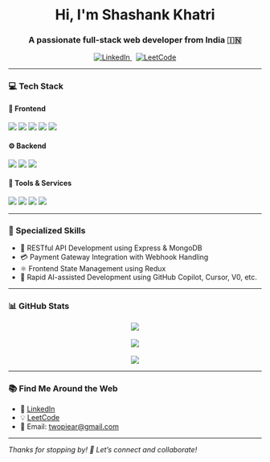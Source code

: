 <h1 align="center">Hi, I'm Shashank Khatri</h1>
<h3 align="center">A passionate full-stack web developer from India 🇮🇳</h3>

<p align="center">
  <a href="https://www.linkedin.com/in/shashank-khatri-05a218291/" target="_blank">
    <img src="https://img.shields.io/badge/LinkedIn-%230A66C2.svg?&style=for-the-badge&logo=linkedin&logoColor=white" alt="LinkedIn"/>
  </a>
  &nbsp;
  <a href="https://leetcode.com/u/AntimonyBullets/" target="_blank">
    <img src="https://img.shields.io/badge/LeetCode-%23FFA116.svg?&style=for-the-badge&logo=leetcode&logoColor=white" alt="LeetCode"/>
  </a>
</p>

---

### 💻 Tech Stack

#### 🧩 Frontend
<p>
  <img src="https://img.shields.io/badge/HTML5-%23E34F26.svg?style=flat-square&logo=html5&logoColor=white" />
  <img src="https://img.shields.io/badge/CSS3-%231572B6.svg?style=flat-square&logo=css3&logoColor=white" />
  <img src="https://img.shields.io/badge/JavaScript-%23F7DF1E.svg?style=flat-square&logo=javascript&logoColor=black" />
  <img src="https://img.shields.io/badge/React-%2361DAFB.svg?style=flat-square&logo=react&logoColor=black" />
  <img src="https://img.shields.io/badge/Redux-%23764ABC.svg?style=flat-square&logo=redux&logoColor=white" />
</p>

#### ⚙️ Backend
<p>
  <img src="https://img.shields.io/badge/Node.js-%23339933.svg?style=flat-square&logo=nodedotjs&logoColor=white" />
  <img src="https://img.shields.io/badge/Express.js-%23000000.svg?style=flat-square&logo=express&logoColor=white" />
  <img src="https://img.shields.io/badge/MongoDB-%234EA94B.svg?style=flat-square&logo=mongodb&logoColor=white" />
</p>

#### 🧪 Tools & Services
<p>
  <img src="https://img.shields.io/badge/Postman-%23FF6C37.svg?style=flat-square&logo=postman&logoColor=white" />
  <img src="https://img.shields.io/badge/Cloudinary-%233448C5.svg?style=flat-square&logo=cloudinary&logoColor=white" />
  <img src="https://img.shields.io/badge/Git-%23F05032.svg?style=flat-square&logo=git&logoColor=white" />
  <img src="https://img.shields.io/badge/Stripe-%23635BFF.svg?style=flat-square&logo=stripe&logoColor=white" />
</p>

---

### 🔐 Specialized Skills

- 🔁 RESTful API Development using Express & MongoDB  
- 💳 Payment Gateway Integration with Webhook Handling  
- ⚛️ Frontend State Management using Redux  
- 🤖 Rapid AI-assisted Development using GitHub Copilot, Cursor, V0, etc.

---

### 📊 GitHub Stats

<p align="center">
  <img src="https://github-readme-stats.vercel.app/api?username=AntimonyBullets&show_icons=true&theme=radical" />
  <br/>
  <br/>
  <img src="https://streak-stats.demolab.com?user=AntimonyBullets&theme=gruvbox&hide_border=true" />
  <br/>
  <br/>
  <img src="https://github-readme-stats.vercel.app/api/top-langs/?username=AntimonyBullets&layout=compact&theme=tokyonight" />
</p>

---

### 📚 Find Me Around the Web

- 💼 [LinkedIn](https://www.linkedin.com/in/shashank-khatri-05a218291/)
- 💡 [LeetCode](https://leetcode.com/u/AntimonyBullets/)
- 📧 Email: [twopiear@gmail.com](mailto:twopiear@gmail.com)

---

_Thanks for stopping by! 🌟 Let’s connect and collaborate!_
